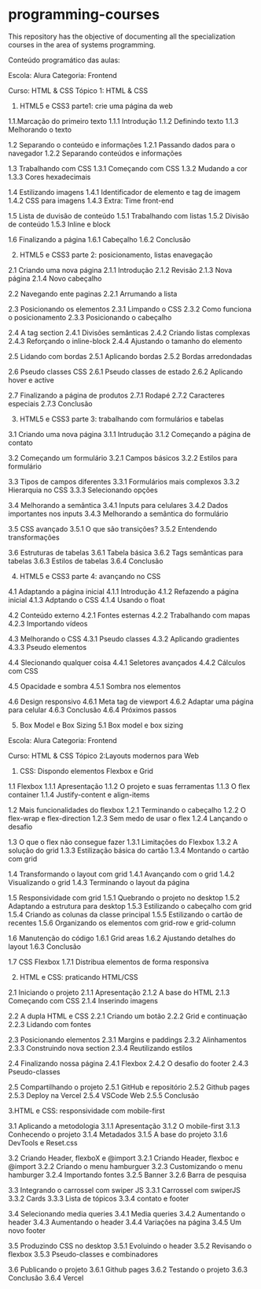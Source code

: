 # programming-courses
This repository has the objective of documenting all the specialization courses in the area of systems programming.

Conteúdo programático das aulas:

Escola: Alura
Categoria: Frontend

Curso: HTML & CSS
Tópico 1: HTML & CSS

1. HTML5 e CSS3 parte1: crie uma página da web

1.1.Marcação do primeiro texto
1.1.1 Introdução
1.1.2 Definindo texto
1.1.3 Melhorando o texto

1.2 Separando o conteúdo e informações
1.2.1 Passando dados para o navegador
1.2.2 Separando conteúdos e informações

1.3 Trabalhando com CSS
1.3.1 Começando com CSS
1.3.2 Mudando a cor
1.3.3 Cores hexadecimais

1.4 Estilizando imagens
1.4.1 Identificador de elemento e tag de imagem
1.4.2 CSS para imagens
1.4.3 Extra: Time front-end

1.5 Lista de duvisão de conteúdo
1.5.1 Trabalhando com listas
1.5.2 Divisão de conteúdo
1.5.3 Inline e block

1.6 Finalizando a página
1.6.1 Cabeçalho
1.6.2 Conclusão

2. HTML5 e CSS3 parte 2: posicionamento, listas enavegação

2.1 Criando uma nova página
2.1.1 Introdução
2.1.2 Revisão
2.1.3 Nova página
2.1.4 Novo cabeçalho

2.2 Navegando ente paginas
2.2.1 Arrumando a lista

2.3 Posicionando os elementos
2.3.1 Limpando o CSS
2.3.2 Como funciona o posicionamento
2.3.3 Posicionando o cabeçalho

2.4 A tag section
2.4.1 Divisões semânticas
2.4.2 Criando listas complexas
2.4.3 Reforçando o inline-block
2.4.4 Ajustando o tamanho do elemento

2.5 Lidando com bordas
2.5.1 Aplicando bordas
2.5.2 Bordas arredondadas

2.6 Pseudo classes CSS
2.6.1 Pseudo classes de estado
2.6.2 Aplicando hover e active

2.7 Finalizando a página de produtos
2.7.1 Rodapé
2.7.2 Caracteres especiais
2.7.3 Conclusão

3. HTML5 e CSS3 parte 3: trabalhando com formulários e tabelas

3.1 Criando uma nova página
3.1.1 Intrudução
3.1.2 Começando a página de contato

3.2 Começando um formulário
3.2.1 Campos básicos
3.2.2 Estilos para formulário

3.3 Tipos de campos diferentes
3.3.1 Formulários mais complexos
3.3.2 Hierarquia no CSS
3.3.3 Selecionando opções

3.4 Melhorando a semântica
3.4.1 Inputs para celulares
3.4.2 Dados importantes nos inputs
3.4.3 Melhorando a semântica do formulário

3.5 CSS avançado
3.5.1 O que são transições?
3.5.2 Entendendo transformações

3.6 Estruturas de tabelas
3.6.1 Tabela básica
3.6.2 Tags semânticas para tabelas
3.6.3 Estilos de tabelas
3.6.4 Conclusão

4. HTML5 e CSS3 parte 4: avançando no CSS

4.1 Adaptando a página inicial
4.1.1 Introdução
4.1.2 Refazendo a página inicial
4.1.3 Adptando o CSS
4.1.4 Usando o float

4.2 Conteúdo externo
4.2.1 Fontes esternas
4.2.2 Trabalhando com mapas
4.2.3 Importando vídeos

4.3 Melhorando o CSS
4.3.1 Pseudo classes
4.3.2 Aplicando gradientes
4.3.3 Pseudo elementos

4.4 Slecionando qualquer coisa
4.4.1 Seletores avançados
4.4.2 Cálculos com CSS

4.5 Opacidade e sombra
4.5.1 Sombra nos elementos

4.6 Design responsivo
4.6.1 Meta tag de viewport
4.6.2 Adaptar uma página para celular
4.6.3 Conclusão
4.6.4 Próximos passos

5. Box Model e Box Sizing
5.1 Box model e box sizing

Escola: Alura
Categoria: Frontend

Curso: HTML & CSS
Tópico 2:Layouts modernos para Web

1. CSS: Dispondo elementos Flexbox e Grid

1.1 Flexbox
1.1.1 Apresentação
1.1.2 O projeto e suas ferramentas
1.1.3 O flex container
1.1.4 Justify-content e align-items

1.2 Mais funcionalidades do flexbox
1.2.1 Terminando o cabeçalho
1.2.2 O flex-wrap e flex-direction
1.2.3 Sem medo de usar o flex
1.2.4 Lançando o desafio

1.3 O que o flex não consegue fazer
1.3.1 Limitações do Flexbox
1.3.2 A solução do grid
1.3.3 Estilização básica do cartão
1.3.4 Montando o cartão com grid

1.4 Transformando o layout com grid
1.4.1 Avançando com o grid
1.4.2 Visualizando o grid
1.4.3 Terminando o layout da página

1.5 Responsividade com grid
1.5.1 Quebrando o projeto no desktop
1.5.2 Adaptando a estrutura para desktop
1.5.3 Estilizando o cabeçalho com grid
1.5.4 Criando as colunas da classe principal
1.5.5 Estilizando o cartão de recentes
1.5.6 Organizando os elementos com grid-row e grid-column

1.6 Manutenção do código
1.6.1 Grid areas
1.6.2 Ajustando detalhes do layout
1.6.3 Conclusão

1.7 CSS Flexbox
1.7.1 Distribua elementos de forma responsiva

2. HTML e CSS: praticando HTML/CSS

2.1 Iniciando o projeto
2.1.1 Apresentação
2.1.2 A base do HTML
2.1.3 Começando com CSS
2.1.4 Inserindo imagens

2.2 A dupla HTML e CSS
2.2.1 Criando um botão
2.2.2 Grid e continuação
2.2.3 Lidando com fontes

2.3 Posicionando elementos
2.3.1 Margins e paddings
2.3.2 Alinhamentos
2.3.3 Construindo nova section
2.3.4 Reutilizando estilos

2.4 Finalizando nossa página
2.4.1 Flexbox
2.4.2 O desafio do footer
2.4.3 Pseudo-classes

2.5 Compartilhando o projeto
2.5.1 GitHub e repositório
2.5.2 Github pages
2.5.3 Deploy na Vercel
2.5.4 VSCode Web
2.5.5 Conclusão

3.HTML e CSS: responsividade com mobile-first

3.1 Aplicando a metodologia
3.1.1 Apresentação
3.1.2 O mobile-first
3.1.3 Conhecendo o projeto
3.1.4 Metadados
3.1.5 A base do projeto
3.1.6 DevTools e Reset.css

3.2 Criando Header, flexboX e @import
3.2.1 Criando Header, flexboc e @import
3.2.2 Criando o menu hamburguer
3.2.3 Customizando o menu hamburger
3.2.4 Importando fontes
3.2.5 Banner
3.2.6 Barra de pesquisa

3.3 Integrando o carrossel com swiper JS
3.3.1 Carrossel com swiperJS
3.3.2 Cards
3.3.3 Lista de tópicos
3.3.4 contato e footer

3.4 Selecionando media queries
3.4.1 Media queries
3.4.2 Aumentando o header
3.4.3 Aumentando o header
3.4.4 Variações na página
3.4.5 Um novo footer

3.5 Produzindo CSS no desktop
3.5.1 Evoluindo o header
3.5.2 Revisando o flexbox
3.5.3 Pseudo-classes e combinadores

3.6 Publicando o projeto
3.6.1 Github pages
3.6.2 Testando o projeto
3.6.3 Conclusão
3.6.4 Vercel










